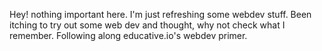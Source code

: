 Hey! nothing important here. 
I'm just refreshing some webdev stuff.
Been itching to try out some web dev and thought, why not check what I remember.
Following along educative.io's webdev primer. 
